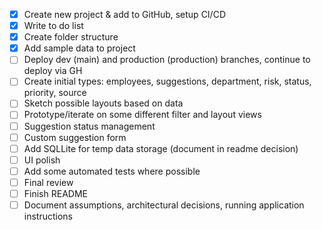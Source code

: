 - [x] Create new project & add to GitHub, setup CI/CD
- [x] Write to do list
- [x] Create folder structure
- [x] Add sample data to project
- [ ] Deploy dev (main) and production (production) branches, continue to deploy via GH
- [ ] Create initial types: employees, suggestions, department, risk, status, priority, source
- [ ] Sketch possible layouts based on data
- [ ] Prototype/iterate on some different filter and layout views
- [ ] Suggestion status management
- [ ] Custom suggestion form
- [ ] Add SQLLite for temp data storage (document in readme decision)
- [ ] UI polish
- [ ] Add some automated tests where possible
- [ ] Final review
- [ ] Finish README
- [ ] Document assumptions, architectural decisions, running application instructions
